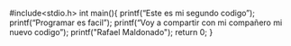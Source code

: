 #include<stdio.h>
int main(){
printf(“Este es mi segundo codigo”);
printf(“Programar es facil”);
printf(“Voy a compartir con mi compañero mi nuevo codigo”);
printf("Rafael Maldonado");
return 0;
}
